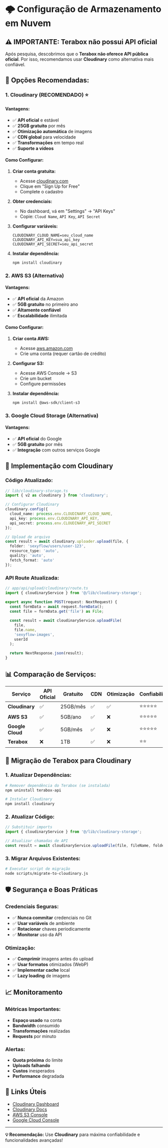 # 🌩️ Configuração de Armazenamento em Nuvem

## ⚠️ **IMPORTANTE: Terabox não possui API oficial**

Após pesquisa, descobrimos que o **Terabox não oferece API pública oficial**. Por isso, recomendamos usar **Cloudinary** como alternativa mais confiável.

## 🌟 **Opções Recomendadas:**

### **1. Cloudinary (RECOMENDADO) ⭐**

#### **Vantagens:**
- ✅ **API oficial** e estável
- ✅ **25GB gratuito** por mês
- ✅ **Otimização automática** de imagens
- ✅ **CDN global** para velocidade
- ✅ **Transformações** em tempo real
- ✅ **Suporte a vídeos**

#### **Como Configurar:**

1. **Criar conta gratuita:**
   - Acesse [cloudinary.com](https://cloudinary.com)
   - Clique em "Sign Up for Free"
   - Complete o cadastro

2. **Obter credenciais:**
   - No dashboard, vá em "Settings" → "API Keys"
   - Copie: `Cloud Name`, `API Key`, `API Secret`

3. **Configurar variáveis:**
   ```env
   CLOUDINARY_CLOUD_NAME=seu_cloud_name
   CLOUDINARY_API_KEY=sua_api_key
   CLOUDINARY_API_SECRET=seu_api_secret
   ```

4. **Instalar dependência:**
   ```bash
   npm install cloudinary
   ```

### **2. AWS S3 (Alternativa)**

#### **Vantagens:**
- ✅ **API oficial** da Amazon
- ✅ **5GB gratuito** no primeiro ano
- ✅ **Altamente confiável**
- ✅ **Escalabilidade** ilimitada

#### **Como Configurar:**

1. **Criar conta AWS:**
   - Acesse [aws.amazon.com](https://aws.amazon.com)
   - Crie uma conta (requer cartão de crédito)

2. **Configurar S3:**
   - Acesse AWS Console → S3
   - Crie um bucket
   - Configure permissões

3. **Instalar dependência:**
   ```bash
   npm install @aws-sdk/client-s3
   ```

### **3. Google Cloud Storage (Alternativa)**

#### **Vantagens:**
- ✅ **API oficial** do Google
- ✅ **5GB gratuito** por mês
- ✅ **Integração** com outros serviços Google

## 🚀 **Implementação com Cloudinary**

### **Código Atualizado:**

```typescript
// lib/cloudinary-storage.ts
import { v2 as cloudinary } from 'cloudinary';

// Configurar Cloudinary
cloudinary.config({
  cloud_name: process.env.CLOUDINARY_CLOUD_NAME,
  api_key: process.env.CLOUDINARY_API_KEY,
  api_secret: process.env.CLOUDINARY_API_SECRET
});

// Upload de arquivo
const result = await cloudinary.uploader.upload(file, {
  folder: 'sexyflow/users/user-123',
  resource_type: 'auto',
  quality: 'auto',
  fetch_format: 'auto'
});
```

### **API Route Atualizada:**

```typescript
// app/api/upload/cloudinary/route.ts
import { cloudinaryService } from '@/lib/cloudinary-storage';

export async function POST(request: NextRequest) {
  const formData = await request.formData();
  const file = formData.get('file') as File;
  
  const result = await cloudinaryService.uploadFile(
    file, 
    file.name, 
    'sexyflow-images',
    userId
  );
  
  return NextResponse.json(result);
}
```

## 📊 **Comparação de Serviços:**

| Serviço | API Oficial | Gratuito | CDN | Otimização | Confiabilidade |
|---------|-------------|----------|-----|-------------|----------------|
| **Cloudinary** | ✅ | 25GB/mês | ✅ | ✅ | ⭐⭐⭐⭐⭐ |
| **AWS S3** | ✅ | 5GB/ano | ✅ | ❌ | ⭐⭐⭐⭐⭐ |
| **Google Cloud** | ✅ | 5GB/mês | ✅ | ❌ | ⭐⭐⭐⭐⭐ |
| **Terabox** | ❌ | 1TB | ✅ | ❌ | ⭐⭐ |

## 🔧 **Migração de Terabox para Cloudinary**

### **1. Atualizar Dependências:**
```bash
# Remover dependência do Terabox (se instalada)
npm uninstall terabox-api

# Instalar Cloudinary
npm install cloudinary
```

### **2. Atualizar Código:**
```typescript
// Substituir imports
import { cloudinaryService } from '@/lib/cloudinary-storage';

// Atualizar chamadas de API
const result = await cloudinaryService.uploadFile(file, fileName, folder, userId);
```

### **3. Migrar Arquivos Existentes:**
```bash
# Executar script de migração
node scripts/migrate-to-cloudinary.js
```

## 🛡️ **Segurança e Boas Práticas**

### **Credenciais Seguras:**
- ✅ **Nunca commitar** credenciais no Git
- ✅ **Usar variáveis** de ambiente
- ✅ **Rotacionar** chaves periodicamente
- ✅ **Monitorar** uso da API

### **Otimização:**
- ✅ **Comprimir** imagens antes do upload
- ✅ **Usar formatos** otimizados (WebP)
- ✅ **Implementar cache** local
- ✅ **Lazy loading** de imagens

## 📈 **Monitoramento**

### **Métricas Importantes:**
- **Espaço usado** na conta
- **Bandwidth** consumido
- **Transformações** realizadas
- **Requests** por minuto

### **Alertas:**
- **Quota próxima** do limite
- **Uploads falhando**
- **Custos** inesperados
- **Performance** degradada

## 🔗 **Links Úteis**

- [Cloudinary Dashboard](https://cloudinary.com/console)
- [Cloudinary Docs](https://cloudinary.com/documentation)
- [AWS S3 Console](https://console.aws.amazon.com/s3/)
- [Google Cloud Console](https://console.cloud.google.com/)

---

**💡 Recomendação:** Use **Cloudinary** para máxima confiabilidade e funcionalidades avançadas!
